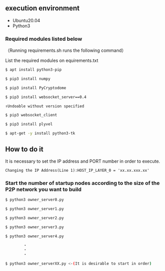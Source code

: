 
## execution environment

- Ubuntu20.04
- Python3

### Required modules listed below
（Running requirements.sh runs the following command）

List the required modules on equirements.txt
```sh equirements.txt
$ apt install python3-pip

$ pip3 install numpy

$ pip3 install PyCryptodome

$ pip3 install websocket_server==0.4

↑Undoable without version specified

$ pip3 websocket_client

$ pip3 install plyvel

$ apt-get -y install python3-tk
```

## How to do it


It is necessary to set the IP address and PORT number in order to execute.

``` python3 APP/settings.py
Changing the IP Address(Line 1):HOST_IP_LAYER_0 = 'xx.xx.xxx.xx'
```

### Start the number of startup nodes according to the size of the P2P network you want to build

```sh
$ python3 owner_server0.py

$ python3 owner_server1.py

$ python3 owner_server2.py

$ python3 owner_server3.py

$ python3 owner_server4.py

        ・
        ・
        ・

$ python3 owner_serverXX.py <-(It is desirable to start in order)
```
